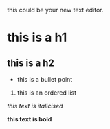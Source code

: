this could be your new text editor.

# this is a h1

## this is a h2

* this is a bullet point

1. this is an ordered list

*this text is italicised*

**this text is bold**